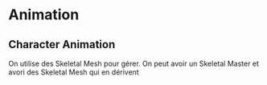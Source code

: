 # Animation

## Character Animation

On utilise des Skeletal Mesh pour gérer. On peut avoir un Skeletal Master et avori des Skeletal Mesh qui en dérivent
